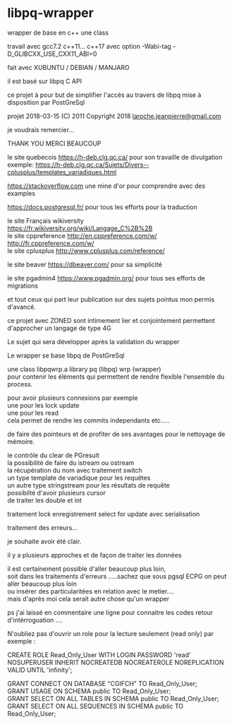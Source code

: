 # libpq-wrapper
wrapper de base en c++ une class<br> 

travail avec gcc7.2  c++11... c++17      avec option  -Wabi-tag -D_GLIBCXX_USE_CXX11_ABI=0<br>

fait avec XUBUNTU / DEBIAN / MANJARO 

il est basé sur libpq C API<br>

ce projet à pour but de simplifier l'accès au travers de libpq mise à disposition par PostGreSql<br>


projet 2018-03-15  (C) 2011   Copyright 2018 <laroche.jeanpierre@gmail.com><br>

je voudrais remercier...<br>

THANK YOU   MERCI BEAUCOUP<br>


 le site quebecois 					https://h-deb.clg.qc.ca/		pour son travaille de divulgation<br>
 exemple:							https://h-deb.clg.qc.ca/Sujets/Divers--cplusplus/templates_variadiques.html<br>

 https://stackoverflow.com			une mine d'or pour comprendre avec des examples<br>

 https://docs.postgresql.fr/		pour tous les efforts pour la traduction<br>

 
 le site Français wikiversity		https://fr.wikiversity.org/wiki/Langage_C%2B%2B<br>
 le site cppreference				http://en.cppreference.com/w/<br>
									http://fr.cppreference.com/w/<br>
 le site cplusplus					http://www.cplusplus.com/reference/<br>

 le site beaver						https://dbeaver.com/			pour sa simplicité<br>

 le site pgadmin4					https://www.pgadmin.org/		pour tous ses efforts de migrations<br>  

 et tout ceux qui part leur publication sur des sujets pointus mon permis d'avancé.<br>

 ce projet avec ZONED sont intimement lier et conjointement permettent d'approcher un langage de type 4G<br>

 Le sujet qui sera développer après la validation du wrapper<br>


 Le wrapper se base libpq de PostGreSql<br>

 une class libpqwrp.a	           library pq (libpq)  wrp (wrapper)<br>
 pour contenir les éléments qui permettent de rendre flexible l'ensemble du process.<br>


 pour avoir plusieurs connexions par exemple<br>
 une pour les lock update<br>
 une pour les read<br>
 cela permet de rendre les commits independants etc.....<br>

 de faire des pointeurs et de profiter de ses avantages pour le nettoyage de mémoire.<br>

 le contrôle du clear de PGresult<br>
 la possibilité de faire du istream ou ostream<br>
 la récupération du nom avec traitement switch<br>
 un type template de variadique pour les requêtes<br>
 un autre type stringstream pour les résultats de requête<br>
 possibilté d'avoir plusieurs cursor<br>
 de traiter les double et int<br>

 traitement lock enregistrement   select for update avec serialisation <br>

 traitement des erreurs...

 je souhaite avoir été clair.<br>

 il y a plusieurs approches et de façon de traiter les données<br>
 

 il est certainement possible d'aller beaucoup plus loin,<br>
 soit dans les traitements d'erreurs .....sachez que sous pgsql ECPG on peut aller beaucoup plus loin <br>
 ou insérer des particularitées en relation avec le metier....<br> 
 mais d'après moi cela serait autre chose qu'un wrapper<br>

 ps j'ai laissé en commentaire une ligne pour connaitre les codes retour d'intérroguation .... <br> 
 
 
 N'oubliez pas d'ouvrir un role pour la lecture seulement (read only)  par exemple : <br>
 
 CREATE ROLE Read_Only_User WITH LOGIN PASSWORD 'read' <br>
NOSUPERUSER INHERIT NOCREATEDB NOCREATEROLE NOREPLICATION VALID UNTIL 'infinity'; <br>

GRANT CONNECT ON DATABASE "CGIFCH" TO Read_Only_User; <br>
GRANT USAGE ON SCHEMA public TO Read_Only_User; <br>
GRANT SELECT ON ALL TABLES IN SCHEMA public TO Read_Only_User; <br>
GRANT SELECT ON ALL SEQUENCES IN SCHEMA public TO Read_Only_User;

